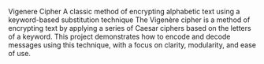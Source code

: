 Vigenere Cipher 
A classic method of encrypting alphabetic text using a keyword-based substitution technique
The Vigenère cipher is a method of encrypting text by applying a series of Caesar ciphers based on the letters of a keyword. This project demonstrates how to encode and decode messages using this technique, with a focus on clarity, modularity, and ease of use.


